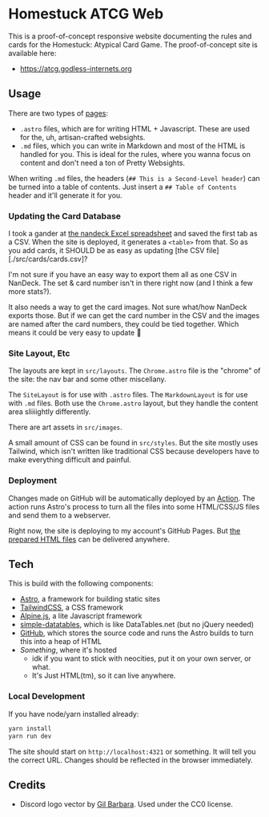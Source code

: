 # Homestuck ATCG Web
This is a proof-of-concept responsive website documenting the rules and cards for the Homestuck: Atypical Card Game. The proof-of-concept site is available here:

- https://atcg.godless-internets.org

## Usage
There are two types of [pages](./src/pages): 

- `.astro` files, which are for writing HTML + Javascript. These are used for the, uh, artisan-crafted websights.
- `.md` files, which you can write in Markdown and most of the HTML is handled for you. This is ideal for the rules, where you wanna focus on content and don't need a ton of Pretty Websights.

When writing `.md` files, the headers (`## This is a Second-Level header`) can be turned into a table of contents. Just insert a `## Table of Contents` header and it'll generate it for you.

### Updating the Card Database
I took a gander at [the nandeck Excel spreadsheet](https://discord.com/channels/1097910841770262600/1097911414548594698/1134311635855605790) and saved the first tab as a CSV. When the site is deployed, it generates a `<table>` from that. So as you add cards, it SHOULD be as easy as updating [the CSV file][./src/cards/cards.csv]?

I'm not sure if you have an easy way to export them all as one CSV in NanDeck. The set & card number isn't in there right now (and I think a few more stats?). 

It also needs a way to get the card images. Not sure what/how NanDeck exports those. But if we can get the card number in the CSV and the images are named after the card numbers, they could be tied together. Which means it could be very easy to update :eyes:

### Site Layout, Etc
The layouts are kept in `src/layouts`. The `Chrome.astro` file is the "chrome" of the site: the nav bar and some other miscellany. 

The `SiteLayout` is for use with `.astro` files. The `MarkdownLayout` is for use with `.md` files. Both use the `Chrome.astro` layout, but they handle the content area sliiiightly differently.

There are art assets in `src/images`.

A small amount of CSS can be found in `src/styles`. But the site mostly uses Tailwind, which isn't written like traditional CSS because developers have to make everything difficult and painful.

### Deployment
Changes made on GitHub will be automatically deployed by an [Action](https://github.com/nie7321/homestuck-atcg/actions). The action runs Astro's process to turn all the files into some HTML/CSS/JS files and send them to a webserver.

Right now, the site is deploying to my account's GitHub Pages. But [the prepared HTML files](https://github.com/nie7321/homestuck-atcg/tree/gh-pages) can be delivered anywhere.

## Tech
This is build with the following components:

- [Astro](https://astro.build/), a framework for building static sites
- [TailwindCSS](https://tailwindcss.com/), a CSS framework
- [Alpine.js](https://alpinejs.dev/), a lite Javascript framework
- [simple-datatables](https://github.com/fiduswriter/simple-datatables/tree/main), which is like DataTables.net (but no jQuery needed)
- [GitHub](https://github.com), which stores the source code and runs the Astro builds to turn this into a heap of HTML
- *Something*, where it's hosted 
  - idk if you want to stick with neocities, put it on your own server, or what.
  - It's Just HTML(tm), so it can live anywhere.

### Local Development
If you have node/yarn installed already:

```sh
yarn install
yarn run dev
```

The site should start on `http://localhost:4321` or something. It will tell you the correct URL. Changes should be reflected in the browser immediately.

## Credits
- Discord logo vector by [Gil Barbara](https://github.com/gilbarbara/logos). Used under the CC0 license.